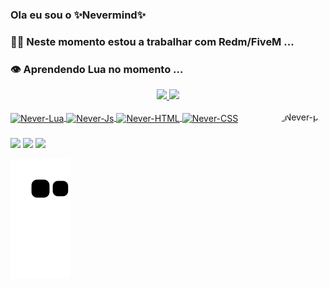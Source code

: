 ### Ola eu sou o ✨Nevermind✨

### 👨‍💻 Neste momento estou a trabalhar com Redm/FiveM ...
### 👁️ Aprendendo Lua no momento ...

<div align="center">
  <a href="https://github.com/RalivTV">
  <img height="180em" src="https://github-readme-stats.vercel.app/api?username=RalivTV&show_icons=true&theme=merko&include_all_commits=true&count_private=true"/>
  <img height="180em" src="https://github-readme-stats.vercel.app/api/top-langs/?username=RalivTV&layout=compact&langs_count=7&theme=merko"/>
    
</div>
  <div style="display: inline_block"><br>
  <img align="center" alt="Never-Lua" height="30" width="70" src="https://img.shields.io/badge/Lua-2C2D72?style=for-the-badge&logo=lua&logoColor=white">
  <img align="center" alt="Never-Js" height="30" width="70" src="https://img.shields.io/badge/JavaScript-F7DF1E?style=for-the-badge&logo=javascript&logoColor=black">
  <img align="center" alt="Never-HTML" height="30" width="70" src="https://img.shields.io/badge/HTML5-E34F26?style=for-the-badge&logo=html5&logoColor=white">
  <img align="center" alt="Never-CSS" height="30" width="70" src="https://img.shields.io/badge/CSS3-1572B6?style=for-the-badge&logo=css3&logoColor=white">
  <img align="right" alt="Never-pic" height="150" style="border-radius:50px;" src="https://cdn.discordapp.com/attachments/574922050834268166/904554520388980796/desenvolvedor.png">
</div> 
  
  ###
  
<div> 
<a href="https://www.youtube.com/channel/UCJDBEY2zPng9f1csLzrQXRg" target="_blank"><img src="https://img.shields.io/badge/YouTube-FF0000?style=for-the-badge&logo=youtube&logoColor=white" target="_blank"></a>
<a href="https://www.twitch.tv/nevermind_l" target="_blank"><img src="https://img.shields.io/badge/Twitch-9146FF?style=for-the-badge&logo=twitch&logoColor=white" target="_blank"></a>
<a href="https://discord.gg/VkhUUGHpNs" target="_blank"><img src="https://img.shields.io/badge/Discord-7289DA?style=for-the-badge&logo=discord&logoColor=white" target="_blank"></a> 
</div>

  ![Snake animation](https://github.com/RalivTV/RalivTV/blob/output/github-contribution-grid-snake.svg)
